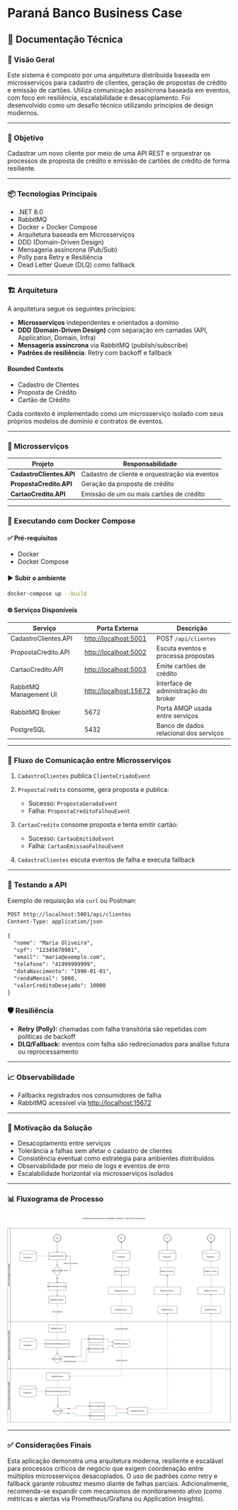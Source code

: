 # Paraná Banco Business Case
## 📘 Documentação Técnica

### 🧾 Visão Geral

Este sistema é composto por uma arquitetura distribuída baseada em microsserviços para cadastro de clientes, geração de propostas de crédito e emissão de cartões. Utiliza comunicação assíncrona baseada em eventos, com foco em resiliência, escalabilidade e desacoplamento. Foi desenvolvido como um desafio técnico utilizando princípios de design modernos.

---

### 🎯 Objetivo

Cadastrar um novo cliente por meio de uma API REST e orquestrar os processos de proposta de crédito e emissão de cartões de crédito de forma resiliente.

---

### 📦 Tecnologias Principais

* .NET 8.0
* RabbitMQ
* Docker + Docker Compose
* Arquitetura baseada em Microsserviços
* DDD (Domain-Driven Design)
* Mensageria assíncrona (Pub/Sub)
* Polly para Retry e Resiliência
* Dead Letter Queue (DLQ) como fallback

---

### 🏗️ Arquitetura

A arquitetura segue os seguintes princípios:

* **Microsserviços** independentes e orientados a domínio
* **DDD (Domain-Driven Design)** com separação em camadas (API, Application, Domain, Infra)
* **Mensageria assíncrona** via RabbitMQ (publish/subscribe)
* **Padrões de resiliência**: Retry com backoff e fallback

#### Bounded Contexts

* Cadastro de Clientes
* Proposta de Crédito
* Cartão de Crédito

Cada contexto é implementado como um microsserviço isolado com seus próprios modelos de domínio e contratos de eventos.

---

### 🔧 Microsserviços

| Projeto                  | Responsabilidade                               |
| ------------------------ | ---------------------------------------------- |
| **CadastroClientes.API** | Cadastro de cliente e orquestração via eventos |
| **PropostaCredito.API**  | Geração da proposta de crédito                 |
| **CartaoCredito.API**    | Emissão de um ou mais cartões de crédito       |

---

### 🐳 Executando com Docker Compose

#### ✅ Pré-requisitos

* Docker
* Docker Compose

#### ▶️ Subir o ambiente

```bash
docker-compose up --build
```

#### 🌐 Serviços Disponíveis

| Serviço                | Porta Externa                                    | Descrição                              |
| ---------------------- | ------------------------------------------------ | -------------------------------------- |
| CadastroClientes.API   | [http://localhost:5001](http://localhost:5001)   | POST `/api/clientes`                   |
| PropostaCredito.API    | [http://localhost:5002](http://localhost:5002)   | Escuta eventos e processa propostas    |
| CartaoCredito.API      | [http://localhost:5003](http://localhost:5003)   | Emite cartões de crédito               |
| RabbitMQ Management UI | [http://localhost:15672](http://localhost:15672) | Interface de administração do broker   |
| RabbitMQ Broker        | 5672                                             | Porta AMQP usada entre serviços        |
| PostgreSQL             | 5432                                             | Banco de dados relacional dos serviços |

---

### 🔁 Fluxo de Comunicação entre Microsserviços

1. `CadastroClientes` publica `ClienteCriadoEvent`
2. `PropostaCredito` consome, gera proposta e publica:

   * Sucesso: `PropostaGeradaEvent`
   * Falha: `PropostaCreditoFalhouEvent`
3. `CartaoCredito` consome proposta e tenta emitir cartão:

   * Sucesso: `CartaoEmitidoEvent`
   * Falha: `CartaoEmissaoFalhouEvent`
4. `CadastroClientes` escuta eventos de falha e executa fallback

---

### 📡 Testando a API

Exemplo de requisição via `curl` ou Postman:

```http
POST http://localhost:5001/api/clientes
Content-Type: application/json

{
  "nome": "Maria Oliveira",
  "cpf": "12345678901",
  "email": "maria@exemplo.com",
  "telefone": "41999999999",
  "dataNascimento": "1990-01-01",
  "rendaMensal": 5000,
  "valorCreditoDesejado": 10000
}
```

### 🛡️ Resiliência

* **Retry (Polly):** chamadas com falha transitória são repetidas com políticas de backoff
* **DLQ/Fallback:** eventos com falha são redirecionados para análise futura ou reprocessamento

---

### 📈 Observabilidade

* Fallbacks registrados nos consumidores de falha
* RabbitMQ acessível via [http://localhost:15672](http://localhost:15672)

---

### 📌 Motivação da Solução

* Desacoplamento entre serviços
* Tolerância a falhas sem afetar o cadastro de clientes
* Consistência eventual como estratégia para ambientes distribuídos
* Observabilidade por meio de logs e eventos de erro
* Escalabilidade horizontal via microsserviços isolados

---

### 📊 Fluxograma de Processo
<img src="./Docs/DiagramaParanaBanco.drawio.svg">

---

### ✅ Considerações Finais

Esta aplicação demonstra uma arquitetura moderna, resiliente e escalável para processos críticos de negócio que exigem coordenação entre múltiplos microsserviços desacoplados. O uso de padrões como retry e fallback garante robustez mesmo diante de falhas parciais. Adicionalmente, recomenda-se expandir com mecanismos de monitoramento ativo (como métricas e alertas via Prometheus/Grafana ou Application Insights).
